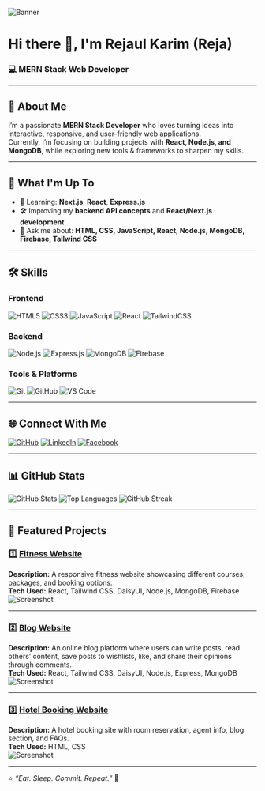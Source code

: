 <!-- Banner Image -->
![Banner](https://i.ibb.co.com/VpYw3Qc0/git-cover.jpg)

# Hi there 👋, I'm **Rejaul Karim (Reja)**
### 💻 MERN Stack Web Developer

---

## 🚀 About Me
I’m a passionate **MERN Stack Developer** who loves turning ideas into interactive, responsive, and user-friendly web applications.  
Currently, I’m focusing on building projects with **React, Node.js, and MongoDB**, while exploring new tools & frameworks to sharpen my skills.

---

## 📌 What I'm Up To
- 🌱 Learning: **Next.js**, **React**, **Express.js**
- 🛠 Improving my **backend API concepts** and **React/Next.js development**
- 💬 Ask me about: **HTML, CSS, JavaScript, React, Node.js, MongoDB, Firebase, Tailwind CSS**

---

## 🛠 Skills

### **Frontend**
![HTML5](https://img.shields.io/badge/HTML5-E34F26?style=for-the-badge&logo=html5&logoColor=white)
![CSS3](https://img.shields.io/badge/CSS3-1572B6?style=for-the-badge&logo=css3&logoColor=white)
![JavaScript](https://img.shields.io/badge/JavaScript-323330?style=for-the-badge&logo=javascript&logoColor=F7DF1E)
![React](https://img.shields.io/badge/React-20232A?style=for-the-badge&logo=react&logoColor=61DAFB)
![TailwindCSS](https://img.shields.io/badge/Tailwind_CSS-38B2AC?style=for-the-badge&logo=tailwind-css&logoColor=white)

### **Backend**
![Node.js](https://img.shields.io/badge/Node.js-339933?style=for-the-badge&logo=nodedotjs&logoColor=white)
![Express.js](https://img.shields.io/badge/Express.js-000000?style=for-the-badge&logo=express&logoColor=white)
![MongoDB](https://img.shields.io/badge/MongoDB-4EA94B?style=for-the-badge&logo=mongodb&logoColor=white)
![Firebase](https://img.shields.io/badge/Firebase-ffca28?style=for-the-badge&logo=firebase&logoColor=black)

### **Tools & Platforms**
![Git](https://img.shields.io/badge/Git-F05032?style=for-the-badge&logo=git&logoColor=white)
![GitHub](https://img.shields.io/badge/GitHub-181717?style=for-the-badge&logo=github&logoColor=white)
![VS Code](https://img.shields.io/badge/VS_Code-007ACC?style=for-the-badge&logo=visual-studio-code&logoColor=white)

---

## 🌐 Connect With Me
[![GitHub](https://img.shields.io/badge/GitHub-181717?style=for-the-badge&logo=github&logoColor=white)](https://github.com/questcoderull)
[![LinkedIn](https://img.shields.io/badge/LinkedIn-0A66C2?style=for-the-badge&logo=linkedin&logoColor=white)](https://linkedin.com/in/YOUR-LINKEDIN)
[![Facebook](https://img.shields.io/badge/Facebook-1877F2?style=for-the-badge&logo=facebook&logoColor=white)](https://facebook.com/YOUR-FACEBOOK)

---

## 📊 GitHub Stats
![GitHub Stats](https://github-readme-stats.vercel.app/api?username=questcoderull&show_icons=true&theme=tokyonight)
![Top Languages](https://github-readme-stats.vercel.app/api/top-langs/?username=questcoderull&layout=compact&theme=tokyonight)
![GitHub Streak](https://streak-stats.demolab.com?user=questcoderull&theme=tokyonight)

---

## 📌 Featured Projects

### 1️⃣ [Fitness Website](https://fitify-5fe13.web.app/)
**Description:** A responsive fitness website showcasing different courses, packages, and booking options.  
**Tech Used:** React, Tailwind CSS, DaisyUI, Node.js, MongoDB, Firebase  
![Screenshot](https://i.ibb.co.com/jkNcz60v/Screenshot-2025-08-08-194740.png)

---

### 2️⃣ [Blog Website](https://readly-8b506.web.app/)
**Description:** An online blog platform where users can write posts, read others’ content, save posts to wishlists, like, and share their opinions through comments.  
**Tech Used:** React, Tailwind CSS, DaisyUI, Node.js, Express, MongoDB  
![Screenshot](https://i.ibb.co.com/R4t2pKVH/Screenshot-2025-08-08-194703.png)

---

### 3️⃣ [Hotel Booking Website](https://questcoderull.github.io/Assignment-one-SC-/)
**Description:** A hotel booking site with room reservation, agent info, blog section, and FAQs.  
**Tech Used:** HTML, CSS  
![Screenshot](https://i.ibb.co.com/rRcRYphM/Screenshot-2025-08-08-194819.png)

---

⭐ *“Eat. Sleep. Commit. Repeat.”* 🚀

